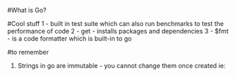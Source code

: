 #What is Go? 


#Cool stuff
1 - built in test suite which can also run benchmarks to test the performance of code
2 - get - installs packages and dependencies
3 - $fmt - is a code formatter which is built-in to go


#to remember
1. Strings in go are immutable - you cannot change them once created
    ie: 